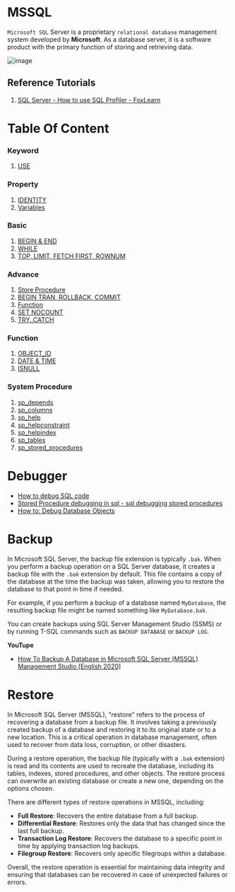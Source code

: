 # MSSQL
`Microsoft SQL` Server is a proprietary `relational database` management system developed by **Microsoft**. As a database server, it is a software product with the primary function of storing and retrieving data.

![image](https://github.com/Antony-M1/mssql/assets/96291963/ddf095cd-1e1c-4fbd-a22e-1177d02953d2)

## Reference Tutorials
1. [SQL Server - How to use SQL Profiler - FoxLearn](https://www.youtube.com/watch?v=mkGoK8X0X3o)

# Table Of Content
### Keyword
1. [USE](./keyword/use.md)


### Property
1. [IDENTITY](./property/identity.md)
2. [Variables](./property/variables.md)


### Basic
1. [BEGIN & END](./basic/begin-end.md)
2. [WHILE](basic/while.md)
3. [TOP, LIMIT, FETCH FIRST, ROWNUM](basic/TOP-LIMIT-FETCH_FIRST-ROWNUM.md)


### Advance
1. [Store Procedure](./advance/store_procedure.md)
2. [BEGIN TRAN, ROLLBACK, COMMIT](./advance/advancebegin-tran-rollback-commit.md)
3. [Function](advance/function.md)
4. [SET NOCOUNT](advance/SET-NOCOUNT.md)
5. [TRY..CATCH](advance/TRY-CATCH.md)
### Function
1. [OBJECT_ID](/function/OBJECT_ID.md)
2. [DATE & TIME](function/date-and-time.md)
3. [ISNULL](function/isnull.md)

### System Procedure
1. [sp_depends](procedure/sp_depends.md)
2. [sp_columns](procedure/sp_columns.md)
3. [sp_help](procedure/sp_help.md)
4. [sp_helpconstraint](procedure/sp_helpconstraint.md)
5. [sp_helpindex](procedure/sp_helpindex.md)
6. [sp_tables](procedure/sp_tables.md)
7. [sp_stored_procedures](procedure/sp_stored_procedures.md)
# Debugger
* [How to debug SQL code](https://www.youtube.com/watch?v=wng_eetygXM)
* [Stored Procedure debugging in sql - sql debugging stored procedures](https://www.youtube.com/watch?v=BDswTNxnFAA)
* [How to: Debug Database Objects](https://learn.microsoft.com/en-us/sql/ssdt/how-to-debug-database-objects?view=sql-server-ver16)

# Backup
In Microsoft SQL Server, the backup file extension is typically `.bak`. When you perform a backup operation on a SQL Server database, it creates a backup file with the `.bak` extension by default. This file contains a copy of the database at the time the backup was taken, allowing you to restore the database to that point in time if needed.

For example, if you perform a backup of a database named `MyDatabase`, the resulting backup file might be named something like `MyDatabase.bak`.

You can create backups using SQL Server Management Studio (SSMS) or by running T-SQL commands such as `BACKUP DATABASE` or `BACKUP LOG`.

**YouTupe**
* [How To Backup A Database in Microsoft SQL Server (MSSQL) Management Studio [English 2020]](https://www.youtube.com/watch?v=S6uo4_f0Gvw)

# Restore
In Microsoft SQL Server (MSSQL), "restore" refers to the process of recovering a database from a backup file. It involves taking a previously created backup of a database and restoring it to its original state or to a new location. This is a critical operation in database management, often used to recover from data loss, corruption, or other disasters.

During a restore operation, the backup file (typically with a `.bak` extension) is read and its contents are used to recreate the database, including its tables, indexes, stored procedures, and other objects. The restore process can overwrite an existing database or create a new one, depending on the options chosen.

There are different types of restore operations in MSSQL, including:
- **Full Restore**: Recovers the entire database from a full backup.
- **Differential Restore**: Restores only the data that has changed since the last full backup.
- **Transaction Log Restore**: Recovers the database to a specific point in time by applying transaction log backups.
- **Filegroup Restore**: Recovers only specific filegroups within a database.

Overall, the restore operation is essential for maintaining data integrity and ensuring that databases can be recovered in case of unexpected failures or errors.
